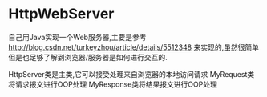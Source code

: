 # HttpWebServer
自己用Java实现一个Web服务器,主要是参考 http://blog.csdn.net/turkeyzhou/article/details/5512348 来实现的,虽然很简单但是也足够了解到浏览器/服务器是如何进行交互的.

HttpServer类是主类,它可以接受处理来自浏览器的本地访问请求
MyRequest类将请求报文进行OOP处理
MyResponse类将结果报文进行OOP处理
